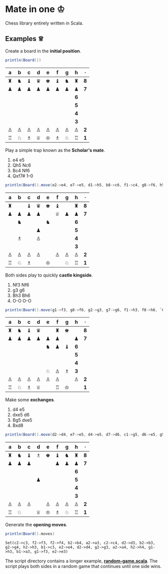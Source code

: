 Mate in one ♔
=============

Chess library entirely written in Scala.

Examples ♕
----------

Create a board in the **initial position**.

```scala
println(Board())
```

 a | b | c | d | e | f | g | h | ∙
:-:|:-:|:-:|:-:|:-:|:-:|:-:|:-:|:-:
 ♜ | ♞ | ♝ | ♛ | ♚ | ♝ | ♞ | ♜ | **8**
 ♟ | ♟ | ♟ | ♟ | ♟ | ♟ | ♟ | ♟ | **7**
   |   |   |   |   |   |   |   | **6**
   |   |   |   |   |   |   |   | **5**
   |   |   |   |   |   |   |   | **4**
   |   |   |   |   |   |   |   | **3**
 ♙ | ♙ | ♙ | ♙ | ♙ | ♙ | ♙ | ♙ | **2**
 ♖ | ♘ | ♗ | ♕ | ♔ | ♗ | ♘ | ♖ | **1**

Play a simple trap known as the **Scholar's mate**.

1. e4 e5
2. Qh5 Nc6
3. Bc4 Nf6
4. Qxf7# 1–0

```scala
println(Board().move(e2->e4, e7->e5, d1->h5, b8->c6, f1->c4, g8->f6, h5->f7).get)
```

 a | b | c | d | e | f | g | h | ∙
:-:|:-:|:-:|:-:|:-:|:-:|:-:|:-:|:-:
 ♜ |   | ♝ | ♛ | ♚ | ♝ |   | ♜ | **8**
 ♟ | ♟ | ♟ | ♟ |   | ♕ | ♟ | ♟ | **7**
   |   | ♞ |   |   | ♞ |   |   | **6**
   |   |   |   | ♟ |   |   |   | **5**
   |   | ♗ |   | ♙ |   |   |   | **4**
   |   |   |   |   |   |   |   | **3**
 ♙ | ♙ | ♙ | ♙ |   | ♙ | ♙ | ♙ | **2**
 ♖ | ♘ | ♗ |   | ♔ |   | ♘ | ♖ | **1**

Both sides play to quickly **castle kingside**.

1. Nf3 Nf6
2. g3 g6
3. Bh3 Bh6
4. O-O O-O

```scala
println(Board().move(g1->f3, g8->f6, g2->g3, g7->g6, f1->h3, f8->h6, `O-O`, `O-O`).get)
```

 a | b | c | d | e | f | g | h | ∙
:-:|:-:|:-:|:-:|:-:|:-:|:-:|:-:|:-:
 ♜ | ♞ | ♝ | ♛ |   | ♜ | ♚ |   | **8**
 ♟ | ♟ | ♟ | ♟ | ♟ | ♟ |   | ♟ | **7**
   |   |   |   |   | ♞ | ♟ | ♝ | **6**
   |   |   |   |   |   |   |   | **5**
   |   |   |   |   |   |   |   | **4**
   |   |   |   |   | ♘ | ♙ | ♗ | **3**
 ♙ | ♙ | ♙ | ♙ | ♙ | ♙ |   | ♙ | **2**
 ♖ | ♘ | ♗ | ♕ |   | ♖ | ♔ |   | **1**

Make some **exchanges**.

1. d4 e5
2. dxe5 d6
3. Bg5 dxe5
4. Bxd8

```scala
println(Board().move(d2->d4, e7->e5, d4->e5, d7->d6, c1->g5, d6->e5, g5->d8).get)
```

 a | b | c | d | e | f | g | h | ∙
:-:|:-:|:-:|:-:|:-:|:-:|:-:|:-:|:-:
 ♜ | ♞ | ♝ | ♗ | ♚ | ♝ | ♞ | ♜ | **8**
 ♟ | ♟ | ♟ |   |   | ♟ | ♟ | ♟ | **7**
   |   |   |   |   |   |   |   | **6**
   |   |   |   | ♟ |   |   |   | **5**
   |   |   |   |   |   |   |   | **4**
   |   |   |   |   |   |   |   | **3**
 ♙ | ♙ | ♙ |   | ♙ | ♙ | ♙ | ♙ | **2**
 ♖ | ♘ |   | ♕ | ♔ | ♗ | ♘ | ♖ | **1**

Generate the **opening moves**.

```scala
println(Board().moves)
```

    Set(c2->c3, f2->f3, f2->f4, b2->b4, a2->a3, c2->c4, d2->d3, b2->b3, g2->g4, h2->h3, b1->c3, e2->e4, d2->d4, g2->g3, a2->a4, h2->h4, g1->h3, b1->a3, g1->f3, e2->e3)


The script directory contains a longer example, **[random-game.scala](script/random-game.scala)**. The script plays both sides in a random game that continues until one side wins.
